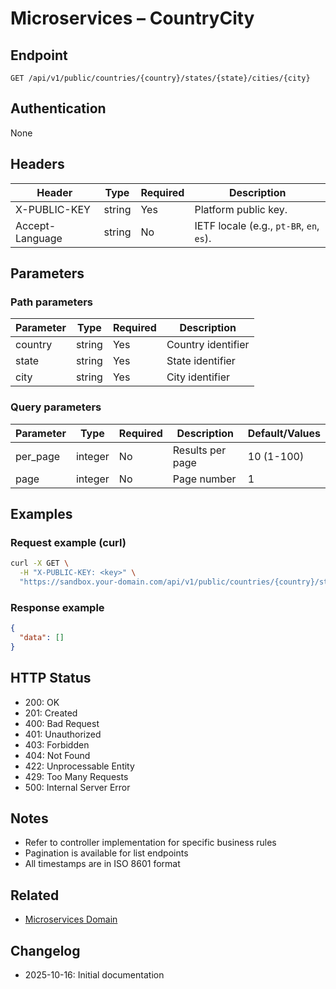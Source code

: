 # Microservices – CountryCity

## Endpoint

```
GET /api/v1/public/countries/{country}/states/{state}/cities/{city}
```

## Authentication

None

## Headers

| Header           | Type   | Required | Description |
| ---------------- | ------ | -------- | ----------- |
| X-PUBLIC-KEY     | string | Yes      | Platform public key. |
| Accept-Language  | string | No       | IETF locale (e.g., `pt-BR`, `en`, `es`). |

## Parameters

### Path parameters

| Parameter | Type   | Required | Description |
| --------- | ------ | -------- | ----------- |
| country | string | Yes | Country identifier |
| state | string | Yes | State identifier |
| city | string | Yes | City identifier |

### Query parameters

| Parameter | Type    | Required | Description | Default/Values |
| --------- | ------- | -------- | ----------- | -------------- |
| per_page  | integer | No       | Results per page | 10 (1-100) |
| page      | integer | No       | Page number | 1 |

## Examples

### Request example (curl)

```bash
curl -X GET \
  -H "X-PUBLIC-KEY: <key>" \
  "https://sandbox.your-domain.com/api/v1/public/countries/{country}/states/{state}/cities/{city}"
```

### Response example

```json
{
  "data": []
}
```

## HTTP Status

- 200: OK
- 201: Created
- 400: Bad Request
- 401: Unauthorized
- 403: Forbidden
- 404: Not Found
- 422: Unprocessable Entity
- 429: Too Many Requests
- 500: Internal Server Error

## Notes

- Refer to controller implementation for specific business rules
- Pagination is available for list endpoints
- All timestamps are in ISO 8601 format

## Related

- [Microservices Domain](../README.md)

## Changelog

- 2025-10-16: Initial documentation

